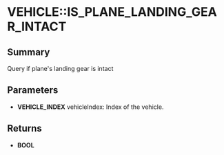 # VEHICLE::IS_PLANE_LANDING_GEAR_INTACT

## Summary
Query if plane's landing gear is intact

## Parameters
* **VEHICLE_INDEX** vehicleIndex: Index of the vehicle.

## Returns
* **BOOL**
